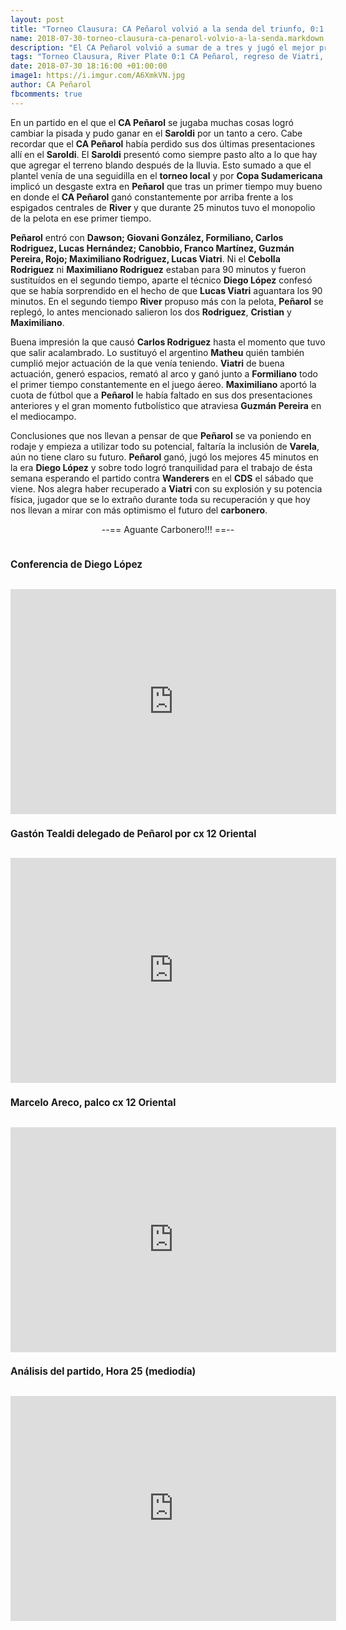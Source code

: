 ```yaml
---
layout: post
title: "Torneo Clausura: CA Peñarol volvió a la senda del triunfo, 0:1 contra River"
name: 2018-07-30-torneo-clausura-ca-penarol-volvio-a-la-senda.markdown
description: "El CA Peñarol volvió a sumar de a tres y jugó el mejor primer tiempo de la era Diego López además volvió Viatri quien aguantó los 90 minutos"
tags: "Torneo Clausura, River Plate 0:1 CA Peñarol, regreso de Viatri, lesión de Carlos Rodriguez, inclusión desde el vamos de Cristian Rodriguez y Maximiliano Rodriguez"
date: 2018-07-30 18:16:00 +01:00:00
image1: https://i.imgur.com/A6XmkVN.jpg
author: CA Peñarol
fbcomments: true
---
```


En un partido en el que el <strong>CA Peñarol</strong> se jugaba muchas cosas logró cambiar la pisada y pudo ganar en el <strong>Saroldi</strong> por un tanto a cero. Cabe recordar que  el <strong>CA Peñarol</strong> había perdido sus dos últimas presentaciones allí en el <strong>Saroldi</strong>. El <strong>Saroldi</strong> presentó como siempre pasto alto a lo que hay que agregar el terreno blando después de la lluvia. Esto sumado a que el plantel venía de una seguidilla en el <strong>torneo local</strong> y por <strong>Copa Sudamericana</strong> implicó un desgaste extra en <strong>Peñarol</strong> que tras un primer tiempo muy bueno en donde el <strong>CA Peñarol</strong> ganó constantemente por arriba frente a los espigados centrales de <strong>River</strong> y que durante 25 minutos tuvo el monopolio de la pelota en ese primer tiempo.

<strong>Peñarol</strong> entró con <strong>Dawson; Giovani González, Formiliano, Carlos Rodriguez, Lucas Hernández; Canobbio, Franco Martínez, Guzmán Pereira, Rojo; Maximiliano Rodriguez, Lucas Viatri</strong>. Ni el <strong>Cebolla Rodriguez</strong> ni <strong>Maximiliano Rodriguez</strong> estaban para 90 minutos y fueron sustituídos en el segundo tiempo, aparte el técnico <strong>Diego López</strong> confesó que se había sorprendido en el hecho de que <strong>Lucas Viatri</strong> aguantara los 90 minutos. En el segundo tiempo <strong>River</strong> propuso más con la pelota, <strong>Peñarol</strong> se replegó, lo antes mencionado salieron los dos <strong>Rodriguez</strong>, <strong>Cristian</strong> y <strong>Maximiliano</strong>.

Buena impresión la que causó <strong>Carlos Rodriguez</strong> hasta el momento que tuvo que salir acalambrado. Lo sustituyó el argentino <strong>Matheu</strong> quién también cumplió mejor actuación de la que venía teniendo. <strong>Viatri</strong> de buena actuación, generó espacios, remató al arco y ganó junto a <strong>Formiliano</strong> todo el primer tiempo constantemente en el juego áereo. <strong>Maximiliano</strong> aportó la cuota de fútbol que a <strong>Peñarol</strong> le había faltado en sus dos presentaciones anteriores y el gran momento futbolístico que atraviesa <strong>Guzmán Pereira</strong> en el mediocampo.

Conclusiones que nos llevan a pensar de que <strong>Peñarol</strong> se va poniendo en rodaje y empieza a utilizar todo su potencial, faltaría la inclusión de <strong>Varela</strong>, aún no tiene claro su futuro. <strong>Peñarol</strong> ganó, jugó los mejores 45 minutos en la era <strong>Diego López</strong> y sobre todo logró tranquilidad para el trabajo de ésta semana esperando el partido contra <strong>Wanderers</strong> en el <strong>CDS</strong> el sábado que viene. Nos alegra haber recuperado a <strong>Viatri</strong> con su explosión y su potencia física, jugador que se lo extraño durante toda su recuperación y que hoy nos llevan a mirar con más optimismo el futuro del <strong>carbonero</strong>.

<center>--== Aguante Carbonero!!! ==--</center>

<br>

<h2 class="post-title title font-effect-shadow-multiple" itemprop="headline" style="font-family:color:#3e3434;letter-spacing:0;font-size:1.1em;">Conferencia de Diego López</h2>

<br>

<iframe width="521" height="360" src="https://www.youtube.com/embed/Dgfg3TxscOM" frameborder="0" allow="autoplay; encrypted-media" allowfullscreen></iframe>

<br>

<h2 class="post-title title font-effect-shadow-multiple" itemprop="headline" style="font-family:color:#3e3434;letter-spacing:0;font-size:1.1em;">Gastón Tealdi delegado de Peñarol por cx 12 Oriental</h2>

<br>

<iframe width="521" height="360" src="https://www.youtube.com/embed/zRrEDdTXGVE" frameborder="0" allow="autoplay; encrypted-media" allowfullscreen></iframe>

<br>

<h2 class="post-title title font-effect-shadow-multiple" itemprop="headline" style="font-family:color:#3e3434;letter-spacing:0;font-size:1.1em;">Marcelo Areco, palco cx 12 Oriental</h2>

<br>

<iframe width="521" height="360" src="https://www.youtube.com/embed/XkYxBN54yLs" frameborder="0" allow="autoplay; encrypted-media" allowfullscreen></iframe>

<br>

<h2 class="post-title title font-effect-shadow-multiple" itemprop="headline" style="font-family:color:#3e3434;letter-spacing:0;font-size:1.1em;">Análisis del partido, Hora 25 (mediodía)</h2>

<br>

<iframe width="521" height="360" src="https://www.youtube.com/embed/IHpHgg094Lg" frameborder="0" allow="autoplay; encrypted-media" allowfullscreen></iframe>





